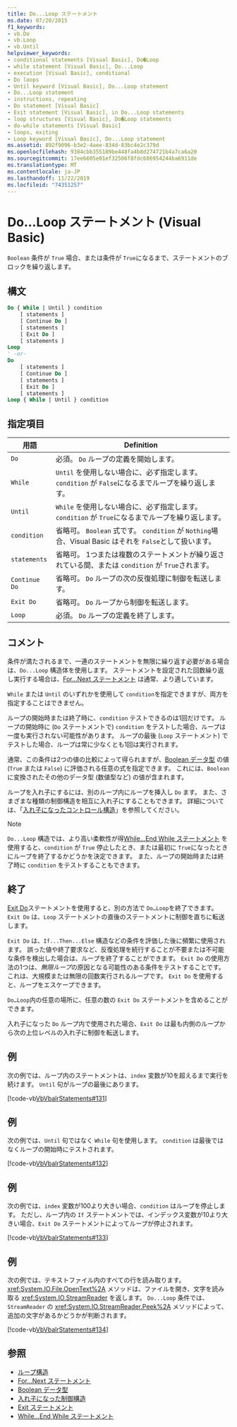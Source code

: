 ```yaml
---
title: Do...Loop ステートメント
ms.date: 07/20/2015
f1_keywords:
- vb.Do
- vb.Loop
- vb.Until
helpviewer_keywords:
- conditional statements [Visual Basic], Do�Loop
- while statement [Visual Basic], Do...Loop
- execution [Visual Basic], conditional
- Do loops
- Until keyword [Visual Basic], Do...Loop statement
- Do...Loop statement
- instructions, repeating
- Do statement [Visual Basic]
- Exit statement [Visual Basic], in Do...Loop statements
- loop structures [Visual Basic], Do�Loop statements
- do-while statements [Visual Basic]
- loops, exiting
- Loop keyword [Visual Basic], Do...Loop statement
ms.assetid: 892f9096-b3e2-4aee-834d-83bc4e2c379d
ms.openlocfilehash: 9384cbb355189be448fa4b8d274721b4a7ca6a20
ms.sourcegitcommit: 17ee6605e01ef32506f8fdc686954244ba6911de
ms.translationtype: MT
ms.contentlocale: ja-JP
ms.lasthandoff: 11/22/2019
ms.locfileid: "74351257"
---
```

# <a name="doloop-statement-visual-basic"></a>Do...Loop ステートメント (Visual Basic)
`Boolean` 条件が `True` 場合、または条件が `True`になるまで、ステートメントのブロックを繰り返します。  
  
## <a name="syntax"></a>構文  
  
```vb  
Do { While | Until } condition  
    [ statements ]  
    [ Continue Do ]  
    [ statements ]  
    [ Exit Do ]  
    [ statements ]  
Loop  
' -or-  
Do  
    [ statements ]  
    [ Continue Do ]  
    [ statements ]  
    [ Exit Do ]  
    [ statements ]  
Loop { While | Until } condition  
```  
  
## <a name="parts"></a>指定項目  
  
|用語|Definition|  
|---|---|  
|`Do`|必須。 `Do` ループの定義を開始します。|  
|`While`|`Until` を使用しない場合に、必ず指定します。 `condition` が `False`になるまでループを繰り返します。|  
|`Until`|`While` を使用しない場合に、必ず指定します。 `condition` が `True`になるまでループを繰り返します。|  
|`condition`|省略可。 `Boolean` 式です。 `condition` が `Nothing`場合、Visual Basic はそれを `False`として扱います。|  
|`statements`|省略可。 1つまたは複数のステートメントが繰り返されている間、または `condition` が `True`されます。|  
|`Continue Do`|省略可。 `Do` ループの次の反復処理に制御を転送します。|  
|`Exit Do`|省略可。 `Do` ループから制御を転送します。|  
|`Loop`|必須。 `Do` ループの定義を終了します。|  
  
## <a name="remarks"></a>コメント  
 条件が満たされるまで、一連のステートメントを無限に繰り返す必要がある場合は、`Do...Loop` 構造体を使用します。 ステートメントを設定された回数繰り返し実行する場合は、[For...Next ステートメント](../../../visual-basic/language-reference/statements/for-next-statement.md) は通常、より適しています。  
  
 `While` または `Until` のいずれかを使用して `condition`を指定できますが、両方を指定することはできません。  
  
 ループの開始時または終了時に、`condition` テストできるのは1回だけです。 ループの開始時に (`Do` ステートメントで) `condition` をテストした場合、ループは一度も実行されない可能性があります。 ループの最後 (`Loop` ステートメント) でテストした場合、ループは常に少なくとも1回は実行されます。  
  
 通常、この条件は2つの値の比較によって得られますが、[Boolean データ型](../../../visual-basic/language-reference/data-types/boolean-data-type.md) の値 (`True` または `False`) に評価される任意の式を指定できます。 これには、`Boolean`に変換されたその他のデータ型 (数値型など) の値が含まれます。  
  
 ループを入れ子にするには、別のループ内にループを挿入し `Do` ます。 また、さまざまな種類の制御構造を相互に入れ子にすることもできます。 詳細については、「[入れ子になったコントロール構造](../../../visual-basic/programming-guide/language-features/control-flow/nested-control-structures.md)」を参照してください。  
  
> [!NOTE]
> `Do...Loop` 構造では、より高い柔軟性が得[While...End While ステートメント](../../../visual-basic/language-reference/statements/while-end-while-statement.md) を使用すると、`condition` が `True` 停止したとき、または最初に `True`になったときにループを終了するかどうかを決定できます。 また、ループの開始時または終了時に `condition` をテストすることもできます。  
  
## <a name="exit-do"></a>終了  
 [Exit Do](../../../visual-basic/language-reference/statements/exit-statement.md)ステートメントを使用すると、別の方法で `Do…Loop`を終了できます。 `Exit Do` は、`Loop` ステートメントの直後のステートメントに制御を直ちに転送します。  
  
 `Exit Do` は、`If...Then...Else` 構造などの条件を評価した後に頻繁に使用されます。 誤った値や終了要求など、反復処理を続行することが不要または不可能な条件を検出した場合は、ループを終了することができます。 `Exit Do` の使用方法の1つは、*無限ループ*の原因となる可能性のある条件をテストすることです。これは、大規模または無限の回数実行されるループです。 `Exit Do` を使用すると、ループをエスケープできます。  
  
 `Do…Loop`内の任意の場所に、任意の数の `Exit Do` ステートメントを含めることができます。  
  
 入れ子になった `Do` ループ内で使用された場合、`Exit Do` は最も内側のループから次の上位レベルの入れ子に制御を転送します。  
  
## <a name="example"></a>例  
 次の例では、ループ内のステートメントは、`index` 変数が10を超えるまで実行を続けます。 `Until` 句がループの最後にあります。  
  
 [!code-vb[VbVbalrStatements#131](~/samples/snippets/visualbasic/VS_Snippets_VBCSharp/VbVbalrStatements/VB/class10.vb#131)]  
  
## <a name="example"></a>例  
 次の例では、`Until` 句ではなく `While` 句を使用します。 `condition` は最後ではなくループの開始時にテストされます。  
  
 [!code-vb[VbVbalrStatements#132](~/samples/snippets/visualbasic/VS_Snippets_VBCSharp/VbVbalrStatements/VB/class10.vb#132)]  
  
## <a name="example"></a>例  
 次の例では、`index` 変数が100より大きい場合、`condition` はループを停止します。 ただし、ループ内の `If` ステートメントでは、インデックス変数が10より大きい場合、`Exit Do` ステートメントによってループが停止されます。  
  
 [!code-vb[VbVbalrStatements#133](~/samples/snippets/visualbasic/VS_Snippets_VBCSharp/VbVbalrStatements/VB/class10.vb#133)]  
  
## <a name="example"></a>例  
 次の例では、テキストファイル内のすべての行を読み取ります。 <xref:System.IO.File.OpenText%2A> メソッドは、ファイルを開き、文字を読み取る <xref:System.IO.StreamReader> を返します。 `Do...Loop` 条件では、`StreamReader` の <xref:System.IO.StreamReader.Peek%2A> メソッドによって、追加の文字があるかどうかが判断されます。  
  
 [!code-vb[VbVbalrStatements#134](~/samples/snippets/visualbasic/VS_Snippets_VBCSharp/VbVbalrStatements/VB/class10.vb#134)]  
  
## <a name="see-also"></a>参照

- [ループ構造](../../../visual-basic/programming-guide/language-features/control-flow/loop-structures.md)
- [For...Next ステートメント](../../../visual-basic/language-reference/statements/for-next-statement.md)
- [Boolean データ型](../../../visual-basic/language-reference/data-types/boolean-data-type.md)
- [入れ子になった制御構造](../../../visual-basic/programming-guide/language-features/control-flow/nested-control-structures.md)
- [Exit ステートメント](../../../visual-basic/language-reference/statements/exit-statement.md)
- [While...End While ステートメント](../../../visual-basic/language-reference/statements/while-end-while-statement.md)
